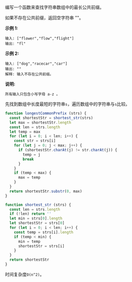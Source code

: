 编写一个函数来查找字符串数组中的最长公共前缀。

如果不存在公共前缀，返回空字符串 ""。

**示例 1:**
```
输入: ["flower","flow","flight"]
输出: "fl"
```

**示例 2:**
```
输入: ["dog","racecar","car"]
输出: ""
解释: 输入不存在公共前缀。
```

**说明:**
```
所有输入只包含小写字母 a-z 。
```

先找到数组中长度最短的字符串`s`，遍历数组中的字符串与`s`比较。

```js
function longestCommonPrefix (strs) {
  const shortestStr = shortest_str(strs)
  let max = shortestStr.length
  const len = strs.length
  let temp = max
  for (let i = 0; i < len; i++) {
    const str = strs[i]
    for (let j = 0; j < max; j++) {
      if (shortestStr.charAt(j) != str.charAt(j)) {
        temp = j
        break
      }
    }
    if (temp < max) {
      max = temp
    }
  }
  return shortestStr.substr(0, max)
}

function shortest_str (strs) {
  const len = strs.length
  if (!len) return ''
  let min = strs[0].length
  let shortestStr = strs[0]
  for (let i = 0; i < len; i++) {
    const temp = strs[i].length
    if (temp < min) {
      min = temp
      shortestStr = strs[i]
    }
  }
  return shortestStr
}
```

时间复杂度`O(n^2)`。